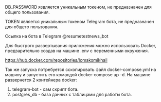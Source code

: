 DB_PASSWORD язвляется уникальным токеном, не предназначен для общего пользования.

TOKEN является уникальным токеном Telegram бота, не предназначен для общего пользования.

Ссылка на бота в Telegram @resumetestnews_bot

Для быстрого развертывания приложения можно использовать Docker, предварительно создав на машине .env с переменными окружения.

https://hub.docker.com/repositories/lomakomikhail

Так же запуска потребуется сскопировать файл docker-compose.yml на машину и запустить его командой docker-compose up -d. На машине развернется 2 контейнера docker:

1. telegram-bot - сам скрипт бота.
2. postgres_db - база данных с таблицами для работы бота.
